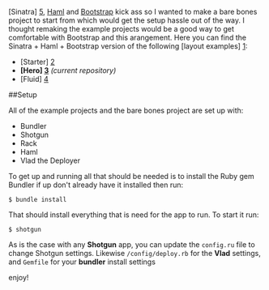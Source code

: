 [Sinatra] [5], [Haml][6] and [Bootstrap][7] kick ass so I wanted to make a bare bones project to start from which would get the setup hassle out of the way. I thought remaking the example projects would be a good way to get comfortable with Bootstrap and this arangement. Here you can find the Sinatra + Haml + Bootstrap version of the following [layout examples] [1]:

* [Starter] [2]
* **[Hero] [3]** *(current repository)*
* [Fluid] [4]


##Setup

All of the example projects and the bare bones project are set up with:

* Bundler
* Shotgun
* Rack
* Haml
* Vlad the Deployer

To get up and running all that should be needed is to install the Ruby gem
Bundler if up don't already have it installed then run:

    $ bundle install

That should install everything that is need for the app to run. To start it
run:

    $ shotgun

As is the case with any **Shotgun** app, you can update the `config.ru` file to
change Shotgun settings. Likewise `/config/deploy.rb` for the **Vlad** settings, and `Gemfile` for your **bundler** install settings

enjoy!

[1]: http://twitter.github.com/bootstrap/getting-started.html#examples "Bootstrap example layouts"
[2]: https://github.com/ghostandthemachine/sinatra-haml-bootstrap-starter
[3]: https://github.com/ghostandthemachine/sinatra-haml-bootstrap-hero
[4]: https://github.com/ghostandthemachine/sinatra-haml-bootstrap-fluid
[5]: http://www.sinatrarb.com/
[6]: http://haml.info/
[7]: http://twitter.github.com/bootstrap/